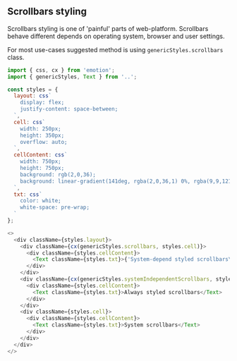 <!-- UI-Kit has a small collection of useful CSS-classes
which will help you improve inerface appearance. -->

## Scrollbars styling

Scrollbars styling is one of 'painful' parts of web-platform.
Scrollbars behave different depends on
operating system, browser and user settings.

For most use-cases suggested method is using `genericStyles.scrollbars` class.
<!-- UI Kit components already use it. -->

```js
import { css, cx } from 'emotion';
import { genericStyles, Text } from '..';

const styles = {
  layout: css`
    display: flex;
    justify-content: space-between;
  `,
  cell: css`
    width: 250px;
    height: 350px;
    overflow: auto;
  `,
  cellContent: css`
    width: 750px;
    height: 750px;
    background: rgb(2,0,36);
    background: linear-gradient(141deg, rgba(2,0,36,1) 0%, rgba(9,9,121,1) 35%, rgba(0,212,255,1) 100%);
  `,
  txt: css`
    color: white;
    white-space: pre-wrap;
  `
};

<>
  <div className={styles.layout}>
    <div className={cx(genericStyles.scrollbars, styles.cell)}>
      <div className={styles.cellContent}>
        <Text className={styles.txt}>{'System-depend styled scrollbars\n(recommended to use)'}</Text>
      </div>
    </div>
    <div className={cx(genericStyles.systemIndependentScrollbars, styles.cell)}>
      <div className={styles.cellContent}>
        <Text className={styles.txt}>Always styled scrollbars</Text>
      </div>
    </div>
    <div className={styles.cell}>
      <div className={styles.cellContent}>
        <Text className={styles.txt}>System scrollbars</Text>
      </div>
    </div>
  </div>
</>
```
